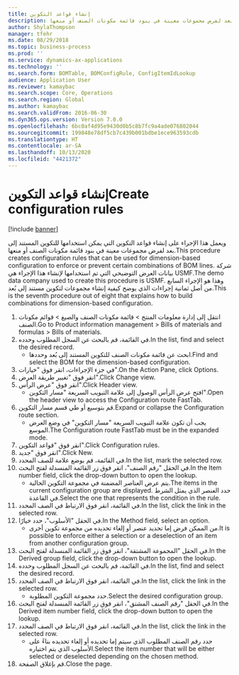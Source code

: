 ```yaml
---
title: إنشاء قواعد التكوين
description: ويعمل هذا الإجراء على إنشاء قواعد التكوين التي يمكن استخدامها للتكوين المستند إلى بعد لفرض مجموعات معينة في بنود قائمة مكونات الصنف أو منعها.
author: ShylaThompson
manager: tfehr
ms.date: 08/29/2018
ms.topic: business-process
ms.prod: ''
ms.service: dynamics-ax-applications
ms.technology: ''
ms.search.form: BOMTable, BOMConfigRule, ConfigItemIdLookup
audience: Application User
ms.reviewer: kamaybac
ms.search.scope: Core, Operations
ms.search.region: Global
ms.author: kamaybac
ms.search.validFrom: 2016-06-30
ms.dyn365.ops.version: Version 7.0.0
ms.openlocfilehash: 6bc0af4d95e9430d0b5c8b7fc9a4ade076802044
ms.sourcegitcommit: 199848e78df5cb7c439b001bdbe1ece963593cdb
ms.translationtype: HT
ms.contentlocale: ar-SA
ms.lasthandoff: 10/13/2020
ms.locfileid: "4421372"
---
```

# <a name="create-configuration-rules"></a><span data-ttu-id="404b2-103">إنشاء قواعد التكوين</span><span class="sxs-lookup"><span data-stu-id="404b2-103">Create configuration rules</span></span>

[!include [banner](../../includes/banner.md)]

<span data-ttu-id="404b2-104">ويعمل هذا الإجراء على إنشاء قواعد التكوين التي يمكن استخدامها للتكوين المستند إلى بعد لفرض مجموعات معينة في بنود قائمة مكونات الصنف أو منعها.</span><span class="sxs-lookup"><span data-stu-id="404b2-104">This procedure creates configuration rules that can be used for dimension-based configuration to enforce or prevent certain combinations of BOM lines.</span></span> <span data-ttu-id="404b2-105">شركة بيانات العرض التوضيحي التي تم استخدامها لإنشاء هذا الإجراء هي USMF.</span><span class="sxs-lookup"><span data-stu-id="404b2-105">The demo data company used to create this procedure is USMF.</span></span> <span data-ttu-id="404b2-106">وهذا هو الإجراء السابع من أصل ثمانية إجراءات الذي يوضح كيفية إنشاء مجموعات لتكوين مستند إلى بُعد.</span><span class="sxs-lookup"><span data-stu-id="404b2-106">This is the seventh procedure out of eight that explains how to build combinations for dimension-based configuration.</span></span>

1. <span data-ttu-id="404b2-107">انتقل إلى إدارة معلومات المنتج > قائمة مكونات الصنف والصيغ > قوائم مكونات الصنف.</span><span class="sxs-lookup"><span data-stu-id="404b2-107">Go to Product information management > Bills of materials and formulas > Bills of materials.</span></span>
2. <span data-ttu-id="404b2-108">في القائمة، قم بالبحث عن السجل المطلوب وحدده.</span><span class="sxs-lookup"><span data-stu-id="404b2-108">In the list, find and select the desired record.</span></span>
    * <span data-ttu-id="404b2-109">ابحث عن قائمة مكونات الصنف للتكوين المستند إلى بُعد وحددها.</span><span class="sxs-lookup"><span data-stu-id="404b2-109">Find and select the BOM for the dimension-based configuration.</span></span>  
3. <span data-ttu-id="404b2-110">في جزء الإجراءات، انقر فوق "خيارات".</span><span class="sxs-lookup"><span data-stu-id="404b2-110">On the Action Pane, click Options.</span></span>
4. <span data-ttu-id="404b2-111">انقر فوق "تغيير طريقة العرض‬".</span><span class="sxs-lookup"><span data-stu-id="404b2-111">Click Change view.</span></span>
5. <span data-ttu-id="404b2-112">انقر فوق "عرض الرأس".</span><span class="sxs-lookup"><span data-stu-id="404b2-112">Click Header view.</span></span>
    * <span data-ttu-id="404b2-113">افتح عرض الرأس الوصول إلى علامة التبويب السريعة "مسار التكوين".</span><span class="sxs-lookup"><span data-stu-id="404b2-113">Open the header view to access the Configuration route FastTab.</span></span>  
6. <span data-ttu-id="404b2-114">قم بتوسيع أو طي قسم مسار التكوين.</span><span class="sxs-lookup"><span data-stu-id="404b2-114">Expand or collapse the Configuration route section.</span></span>
    * <span data-ttu-id="404b2-115">يجب أن تكون علامة التبويب السريعة "مسار التكوين" في وضع العرض الموسع.</span><span class="sxs-lookup"><span data-stu-id="404b2-115">The Configuration route FastTab must be in the expanded mode.</span></span>  
7. <span data-ttu-id="404b2-116">انقر فوق "قواعد التكوين".</span><span class="sxs-lookup"><span data-stu-id="404b2-116">Click Configuration rules.</span></span>
8. <span data-ttu-id="404b2-117">انقر فوق "جديد".</span><span class="sxs-lookup"><span data-stu-id="404b2-117">Click New.</span></span>
9. <span data-ttu-id="404b2-118">في القائمة، قم بوضع علامة للصف المحدد.</span><span class="sxs-lookup"><span data-stu-id="404b2-118">In the list, mark the selected row.</span></span>
10. <span data-ttu-id="404b2-119">في الحقل "رقم الصنف"، انقر فوق زر القائمة المنسدلة لفتح البحث.</span><span class="sxs-lookup"><span data-stu-id="404b2-119">In the Item number field, click the drop-down button to open the lookup.</span></span>
    * <span data-ttu-id="404b2-120">يتم عرض العناصر المضمنة في مجموعة التكوين الحالية.</span><span class="sxs-lookup"><span data-stu-id="404b2-120">The items in the current configuration group are displayed.</span></span> <span data-ttu-id="404b2-121">حدد العنصر الذي يمثل الشرط في القاعدة.</span><span class="sxs-lookup"><span data-stu-id="404b2-121">Select the one that represents the condition in the rule.</span></span>  
11. <span data-ttu-id="404b2-122">في القائمة، انقر فوق الارتباط في الصف المحدد.</span><span class="sxs-lookup"><span data-stu-id="404b2-122">In the list, click the link in the selected row.</span></span>
12. <span data-ttu-id="404b2-123">في الحقل "الأسلوب‬"، حدد خيارًا.</span><span class="sxs-lookup"><span data-stu-id="404b2-123">In the Method field, select an option.</span></span>
    * <span data-ttu-id="404b2-124">من الممكن فرض إما تحديد عنصر أو إلغاء تحديده من مجموعة تكوين أخرى.</span><span class="sxs-lookup"><span data-stu-id="404b2-124">It is possible to enforce either a selection or a deselection of an item from another configuration group.</span></span>  
13. <span data-ttu-id="404b2-125">في الحقل "المجموعة المشتقة"، انقر فوق زر القائمة المنسدلة لفتح البحث.</span><span class="sxs-lookup"><span data-stu-id="404b2-125">In the Derived group field, click the drop-down button to open the lookup.</span></span>
14. <span data-ttu-id="404b2-126">في القائمة، قم بالبحث عن السجل المطلوب وحدده.</span><span class="sxs-lookup"><span data-stu-id="404b2-126">In the list, find and select the desired record.</span></span>
15. <span data-ttu-id="404b2-127">في القائمة، انقر فوق الارتباط في الصف المحدد.</span><span class="sxs-lookup"><span data-stu-id="404b2-127">In the list, click the link in the selected row.</span></span>
    * <span data-ttu-id="404b2-128">حدد مجموعة التكوين المطلوبة.</span><span class="sxs-lookup"><span data-stu-id="404b2-128">Select the desired configuration group.</span></span>  
16. <span data-ttu-id="404b2-129">في الحقل "رقم الصنف المشتق"، انقر فوق زر القائمة المنسدلة لفتح البحث.</span><span class="sxs-lookup"><span data-stu-id="404b2-129">In the Derived item number field, click the drop-down button to open the lookup.</span></span>
17. <span data-ttu-id="404b2-130">في القائمة، انقر فوق الارتباط في الصف المحدد.</span><span class="sxs-lookup"><span data-stu-id="404b2-130">In the list, click the link in the selected row.</span></span>
    * <span data-ttu-id="404b2-131">حدد رقم الصنف المطلوب الذي سيتم إما تحديده أو إلغاء تحديده بناءً على الأسلوب الذي يتم اختياره.</span><span class="sxs-lookup"><span data-stu-id="404b2-131">Select the item number that will be either selected or deselected depending on the chosen method.</span></span>  
18. <span data-ttu-id="404b2-132">قم بإغلاق الصفحة.</span><span class="sxs-lookup"><span data-stu-id="404b2-132">Close the page.</span></span>

